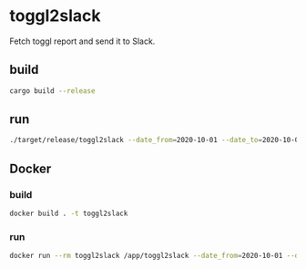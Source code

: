 # toggl2slack
Fetch toggl report and send it to Slack.

## build
```sh
cargo build --release
```

## run
```sh
./target/release/toggl2slack --date_from=2020-10-01 --date_to=2020-10-07 --toggl_token=<TOGGL_TOKEN> --workspace=<WORKSPACE_ID> --toggl_email=<TOGGL_EMAIL> --slack_token=<SLACK_TOKEN> --slack_channel=<SLACK_CHANNEL>
```

## Docker
### build
```sh
docker build . -t toggl2slack
```

### run
```sh
docker run --rm toggl2slack /app/toggl2slack --date_from=2020-10-01 --date_to=2020-10-07 --toggl_token=<TOGGL_TOKEN> --workspace=<WORKSPACE_ID> --toggl_email=<TOGGL_EMAIL> --slack_token=<SLACK_TOKEN> --slack_channel=<SLACK_CHANNEL>
```
